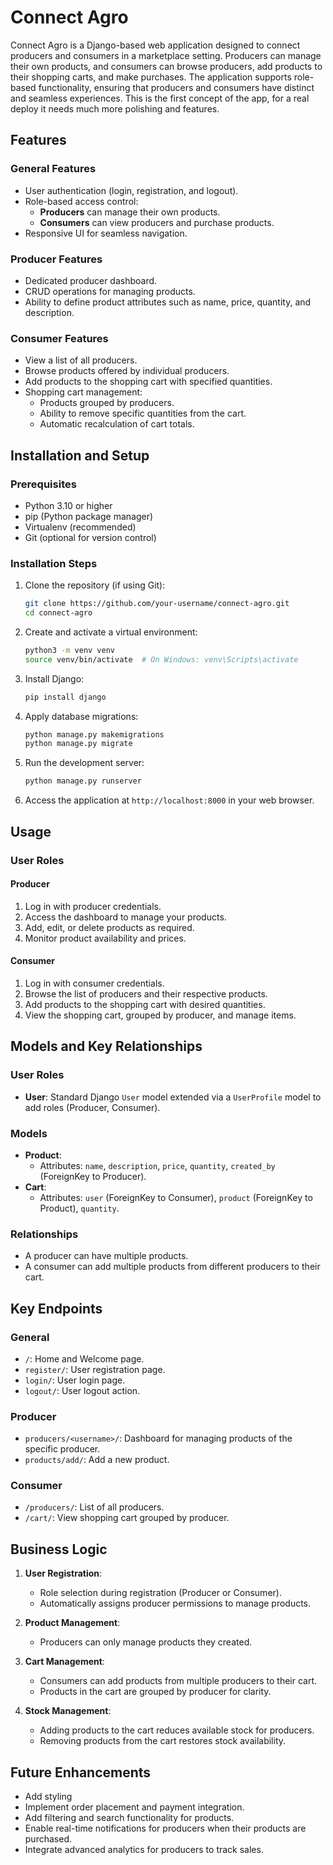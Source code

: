 # Connect Agro

Connect Agro is a Django-based web application designed to connect producers and consumers in a marketplace setting. Producers can manage their own products, and consumers can browse producers, add products to their shopping carts, and make purchases. The application supports role-based functionality, ensuring that producers and consumers have distinct and seamless experiences.
This is the first concept of the app, for a real deploy it needs much more polishing and features.

## Features

### General Features
- User authentication (login, registration, and logout).
- Role-based access control:
  - **Producers** can manage their own products.
  - **Consumers** can view producers and purchase products.
- Responsive UI for seamless navigation.

### Producer Features
- Dedicated producer dashboard.
- CRUD operations for managing products.
- Ability to define product attributes such as name, price, quantity, and description.

### Consumer Features
- View a list of all producers.
- Browse products offered by individual producers.
- Add products to the shopping cart with specified quantities.
- Shopping cart management:
  - Products grouped by producers.
  - Ability to remove specific quantities from the cart.
  - Automatic recalculation of cart totals.

## Installation and Setup

### Prerequisites
- Python 3.10 or higher
- pip (Python package manager)
- Virtualenv (recommended)
- Git (optional for version control)

### Installation Steps
1. Clone the repository (if using Git):
   ```bash
   git clone https://github.com/your-username/connect-agro.git
   cd connect-agro
   ```

2. Create and activate a virtual environment:
   ```bash
   python3 -m venv venv
   source venv/bin/activate  # On Windows: venv\Scripts\activate
   ```

3. Install Django:
   ```bash
   pip install django
   ```

4. Apply database migrations:
   ```bash
   python manage.py makemigrations
   python manage.py migrate
   ```

5. Run the development server:
   ```bash
   python manage.py runserver
   ```

6. Access the application at `http://localhost:8000` in your web browser.

## Usage

### User Roles
#### Producer
1. Log in with producer credentials.
2. Access the dashboard to manage your products.
3. Add, edit, or delete products as required.
4. Monitor product availability and prices.

#### Consumer
1. Log in with consumer credentials.
2. Browse the list of producers and their respective products.
3. Add products to the shopping cart with desired quantities.
4. View the shopping cart, grouped by producer, and manage items.

## Models and Key Relationships

### User Roles
- **User**: Standard Django `User` model extended via a `UserProfile` model to add roles (Producer, Consumer).

### Models
- **Product**:
  - Attributes: `name`, `description`, `price`, `quantity`, `created_by` (ForeignKey to Producer).
- **Cart**:
  - Attributes: `user` (ForeignKey to Consumer), `product` (ForeignKey to Product), `quantity`.

### Relationships
- A producer can have multiple products.
- A consumer can add multiple products from different producers to their cart.

## Key Endpoints

### General
- `/`: Home and Welcome page.
- `register/`: User registration page.
- `login/`: User login page.
- `logout/`: User logout action.

### Producer
- `producers/<username>/`: Dashboard for managing products of the specific producer.
- `products/add/`: Add a new product.

### Consumer
- `/producers/`: List of all producers.
- `/cart/`: View shopping cart grouped by producer.

## Business Logic

1. **User Registration**:
   - Role selection during registration (Producer or Consumer).
   - Automatically assigns producer permissions to manage products.

2. **Product Management**:
   - Producers can only manage products they created.

3. **Cart Management**:
   - Consumers can add products from multiple producers to their cart.
   - Products in the cart are grouped by producer for clarity.

4. **Stock Management**:
   - Adding products to the cart reduces available stock for producers.
   - Removing products from the cart restores stock availability.

## Future Enhancements
- Add styling
- Implement order placement and payment integration.
- Add filtering and search functionality for products.
- Enable real-time notifications for producers when their products are purchased.
- Integrate advanced analytics for producers to track sales.
